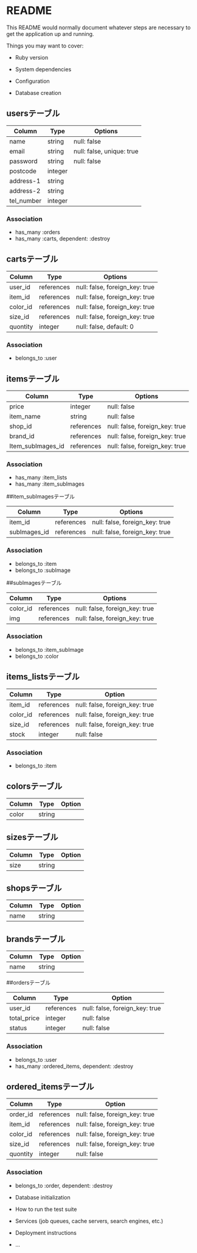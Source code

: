 # README

This README would normally document whatever steps are necessary to get the
application up and running.

Things you may want to cover:

* Ruby version

* System dependencies

* Configuration

* Database creation

## usersテーブル

|Column|Type|Options|
|------|----|-------|
|name|string|null: false|
|email|string|null: false, unique: true|
|password|string|null: false|
|postcode|integer|
|address-1|string|
|address-2|string|
|tel_number|integer|

### Association
- has_many :orders
- has_many :carts, dependent: :destroy

## cartsテーブル

|Column|Type|Options|
|------|----|-------|
|user_id|references|null: false, foreign_key: true|
|item_id|references|null: false, foreign_key: true|
|color_id|references|null: false, foreign_key: true|
|size_id|references|null: false, foreign_key: true|
|quontity|integer|null: false, default: 0|

### Association
- belongs_to :user

## itemsテーブル

|Column|Type|Options|
|------|----|-------|
|price|integer|null: false|
|item_name|string|null: false|
|shop_id|references|null: false, foreign_key: true|
|brand_id|references|null: false, foreign_key: true|
|Item_subImages_id|references|null: false, foreign_key: true|

### Association
- has_many :item_lists
- has_many :item_subImages

##item_subImagesテーブル

|Column|Type|Options|
|------|----|-------|
|item_id|references|null: false, foreign_key: true|
|subImages_id|references|null: false, foreign_key: true|

### Association
- belongs_to :item
- belongs_to :subImage

##subImagesテーブル

|Column|Type|Options|
|------|----|-------|
|color_id|references|null: false, foreign_key: true|
|img|references|null: false, foreign_key: true|

### Association
- belongs_to :item_subImage
- belongs_to :color

## items_listsテーブル

|Column|Type|Option|
|------|----|------|
|item_id|references|null: false, foreign_key: true|
|color_id|references|null: false, foreign_key: true|
|size_id|references|null: false, foreign_key: true|
|stock|integer|null: false|

### Association
- belongs_to :item

## colorsテーブル

|Column|Type|Option|
|------|----|------|
|color|string|

## sizesテーブル

|Column|Type|Option|
|------|----|------|
|size|string|

## shopsテーブル

|Column|Type|Option|
|------|----|------|
|name|string|

## brandsテーブル

|Column|Type|Option|
|------|----|------|
|name|string|

##ordersテーブル

|Column|Type|Option|
|------|----|------|
|user_id|references|null: false, foreign_key: true|
|total_price|integer|null: false|
|status|integer|null: false|

### Association
- belongs_to :user
- has_many :ordered_items, dependent: :destroy

## ordered_itemsテーブル

|Column|Type|Option|
|------|----|------|
|order_id|references|null: false, foreign_key: true|
|item_id|references|null: false, foreign_key: true|
|color_id|references|null: false, foreign_key: true|
|size_id|references|null: false, foreign_key: true|
|quontity|integer|null: false|

### Association
- belongs_to :order, dependent: :destroy

* Database initialization

* How to run the test suite

* Services (job queues, cache servers, search engines, etc.)

* Deployment instructions

* ...
